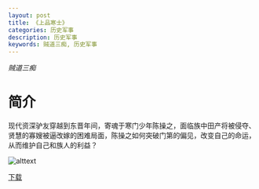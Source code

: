 ```yaml
---
layout: post
title: 《上品寒士》
categories: 历史军事
description: 历史军事
keywords: 贼道三痴, 历史军事
---
```

*贼道三痴*

# 简介

现代资深驴友穿越到东晋年间，寄魂于寒门少年陈操之，面临族中田产将被侵夺、贤慧的寡嫂被逼改嫁的困难局面，陈操之如何突破门第的偏见，改变自己的命运，从而维护自己和族人的利益？


![alttext](https://www.twhjw.com/files/article/image/31/31272/31272s.jpg "封面")

[下载](www.google.com)
